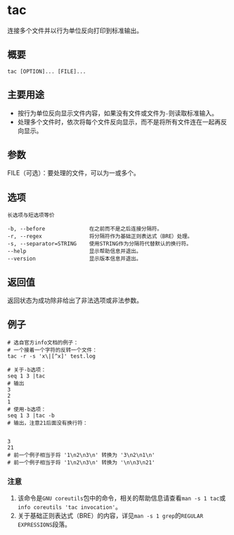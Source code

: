 tac
===

连接多个文件并以行为单位反向打印到标准输出。

## 概要

```shell
tac [OPTION]... [FILE]...
```

## 主要用途

- 按行为单位反向显示文件内容，如果没有文件或文件为`-`则读取标准输入。
- 处理多个文件时，依次将每个文件反向显示，而不是将所有文件连在一起再反向显示。


## 参数

FILE（可选）：要处理的文件，可以为一或多个。

## 选项 

```shell
长选项与短选项等价

-b, --before              在之前而不是之后连接分隔符。
-r, --regex               将分隔符作为基础正则表达式（BRE）处理。
-s, --separator=STRING    使用STRING作为分隔符代替默认的换行符。
--help                    显示帮助信息并退出。
--version                 显示版本信息并退出。
```

## 返回值

返回状态为成功除非给出了非法选项或非法参数。

## 例子 

```shell
# 选自官方info文档的例子：
# 一个接着一个字符的反转一个文件：
tac -r -s 'x\|[^x]' test.log

# 关于-b选项：
seq 1 3 |tac
# 输出
3
2
1
# 使用-b选项：
seq 1 3 |tac -b
# 输出，注意21后面没有换行符：


3
21
# 前一个例子相当于将 '1\n2\n3\n' 转换为 '3\n2\n1\n'
# 前一个例子相当于将 '1\n2\n3\n' 转换为 '\n\n3\n21'
```

### 注意

1. 该命令是`GNU coreutils`包中的命令，相关的帮助信息请查看`man -s 1 tac`或`info coreutils 'tac invocation'`。
2. 关于基础正则表达式（BRE）的内容，详见`man -s 1 grep`的`REGULAR EXPRESSIONS`段落。

<!-- Linux命令行搜索引擎：https://jaywcjlove.github.io/linux-command/ -->
